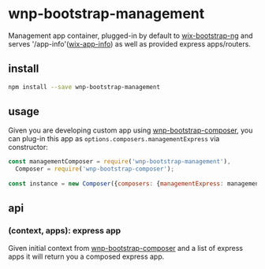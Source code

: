# wnp-bootstrap-management

Management app container, plugged-in by default to [wix-bootstrap-ng](../../bootstrap/wix-bootstrap-ng) and serves '/app-info'([wix-app-info](../../cluster/wix-app-info)) as well as provided express apps/routers.

## install

```bash
npm install --save wnp-bootstrap-management
```

## usage

Given you are developing custom app using [wnp-bootstrap-composer](../wnp-bootstrap-composer), you can plug-in this app as `options.composers.managementExpress` via constructor:

```js
const managementComposer = require('wnp-bootstrap-management'),
  Composer = require('wnp-bootstrap-composer');
  
const instance = new Composer({composers: {managementExpress: managementComposer}});
```

## api
### (context, apps): express app
Given initial context from [wnp-bootstrap-composer](../wnp-bootstrap-composer) and a list of express apps it will return you a composed express app.